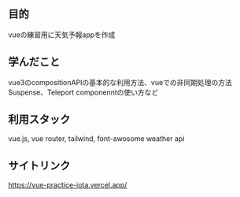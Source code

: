 ## 目的
vueの練習用に天気予報appを作成

## 学んだこと
vue3のcompositionAPIの基本的な利用方法、vueでの非同期処理の方法
Suspense、Teleport componenntの使い方など

## 利用スタック
vue.js, vue router, tailwind, font-awosome
weather api

## サイトリンク
https://vue-practice-iota.vercel.app/
